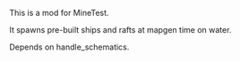 This is a mod for MineTest.

It spawns pre-built ships and rafts at mapgen time on water.

Depends on handle_schematics.
